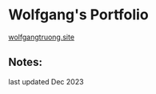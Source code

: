 # Wolfgang's Portfolio
[wolfgangtruong.site](http://wolfgangtruong.site)

## Notes:
last updated Dec 2023
